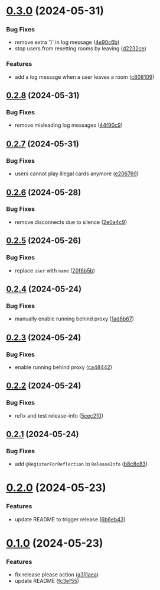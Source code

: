 # [0.3.0](https://github.com/sne11ius/pp/compare/v0.2.8...v0.3.0) (2024-05-31)


### Bug Fixes

* remove extra '}' in log message ([4e90c6b](https://github.com/sne11ius/pp/commit/4e90c6b7b42f5f247fcea703cc31008c22487716))
* stop users from resetting rooms by leaving ([d2232ce](https://github.com/sne11ius/pp/commit/d2232cedf2fcec976d1fbd46570e5fb84d36adc4))


### Features

* add a log message when a user leaves a room ([c808109](https://github.com/sne11ius/pp/commit/c8081092e27eeba40e4b9b626f8366d28b177b7a))

## [0.2.8](https://github.com/sne11ius/pp/compare/v0.2.7...v0.2.8) (2024-05-31)


### Bug Fixes

* remove misleading log messages ([44f90c9](https://github.com/sne11ius/pp/commit/44f90c9b843a6c158dfb518a6b6d77595c77a2ad))

## [0.2.7](https://github.com/sne11ius/pp/compare/v0.2.6...v0.2.7) (2024-05-31)


### Bug Fixes

* users cannot play illegal cards anymore ([e206769](https://github.com/sne11ius/pp/commit/e206769fe837a6838fa7be64e610a10cd59e12f0))

## [0.2.6](https://github.com/sne11ius/pp/compare/v0.2.5...v0.2.6) (2024-05-28)


### Bug Fixes

* remove disconnects due to silence ([2e0a4c9](https://github.com/sne11ius/pp/commit/2e0a4c9182f00873afb7509b1fa568f1c18e8191))

## [0.2.5](https://github.com/sne11ius/pp/compare/v0.2.4...v0.2.5) (2024-05-26)


### Bug Fixes

* replace `user` with `name` ([20f6b5b](https://github.com/sne11ius/pp/commit/20f6b5b71c11dc5b35bc863ef8f1768c97e63c9e))

## [0.2.4](https://github.com/sne11ius/pp/compare/v0.2.3...v0.2.4) (2024-05-24)


### Bug Fixes

* manually enable running behind proxy ([1ad6b67](https://github.com/sne11ius/pp/commit/1ad6b67ee83aa73f37f6162121cf18aff0b20754))

## [0.2.3](https://github.com/sne11ius/pp/compare/v0.2.2...v0.2.3) (2024-05-24)


### Bug Fixes

* enable running behind proxy ([ca48442](https://github.com/sne11ius/pp/commit/ca48442d47b36a94ff4674ff17efcd9e1e965686))

## [0.2.2](https://github.com/sne11ius/pp/compare/v0.2.1...v0.2.2) (2024-05-24)


### Bug Fixes

* refix and test release-info ([5cec2f0](https://github.com/sne11ius/pp/commit/5cec2f0a9ce1094add30dd9847904c6ccb6ed4c2))

## [0.2.1](https://github.com/sne11ius/pp/compare/v0.2.0...v0.2.1) (2024-05-24)


### Bug Fixes

* add `@RegisterForReflection` to `ReleaseInfo` ([b8c8c83](https://github.com/sne11ius/pp/commit/b8c8c83243ffb77e00643215aa94634d179643ac))

# [0.2.0](https://github.com/sne11ius/pp/compare/v0.1.0...v0.2.0) (2024-05-23)


### Features

* update README to trigger release ([6b6eb43](https://github.com/sne11ius/pp/commit/6b6eb431d422373ce590003ef7eae1cb644c2a7c))

# [0.1.0](https://github.com/sne11ius/pp/compare/v0.0.1...v0.1.0) (2024-05-23)


### Features

* fix release please action ([a311aea](https://github.com/sne11ius/pp/commit/a311aea1efff592fa58a69a560b997e06d5eaecb))
* update README ([fc3ef55](https://github.com/sne11ius/pp/commit/fc3ef55b5174cc4546c7ae59269f751004cf4d38))
